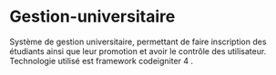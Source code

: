 # Gestion-universitaire
Système de gestion universitaire, permettant de faire inscription des étudiants ainsi que leur promotion et avoir le contrôle des utilisateur. Technologie utilisé est  framework  codeigniter 4 .
